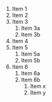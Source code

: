 1. Item 1
2. Item 2
3. Item 3
   1. Item 3a
   2. Item 3b
4. Item 4
5. Item 5
   1. Item 5a
   2. Item 5b
6. Item 6
   1. Item 6a
   2. Item 6b
      1. Item x
      2. Item y
